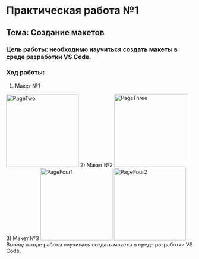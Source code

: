 # Практическая работа №1
## Тема: Создание макетов
### Цель работы: необходимо научиться создать макеты в среде разработки VS Code.
### Ход работы:
1)	Макет №1
 <img width="195" alt="PageTwo" src="https://user-images.githubusercontent.com/94557992/191959509-b3de44dd-d402-47e5-99c4-f80f9c862131.png">
2)	Макет №2
<img width="196" alt="PageThree" src="https://user-images.githubusercontent.com/94557992/191959575-55ce791d-64a4-40da-bdc6-11ada87d50d7.png">
3)	Макет №3
<img width="194" alt="PageFour1" src="https://user-images.githubusercontent.com/94557992/191959595-ca95e077-d170-4900-814b-981fb33ed3e9.png">
<img width="194" alt="PageFour2" src="https://user-images.githubusercontent.com/94557992/191959606-9edb5d39-d1aa-4fd7-810d-37251e4c8c90.png">
Вывод: в ходе работы научилась создать макеты в среде разработки VS Code.

